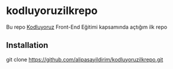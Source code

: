 # kodluyoruzilkrepo
 Bu repo [Kodluyoruz](https://kodluyoruz.org/tr/kodluyoruz/) Front-End Eğitimi kapsamında açtığım ilk repo
 
 ## Installation

git clone https://github.com/alipasayildirim/kodluyoruzilkrepo.git
